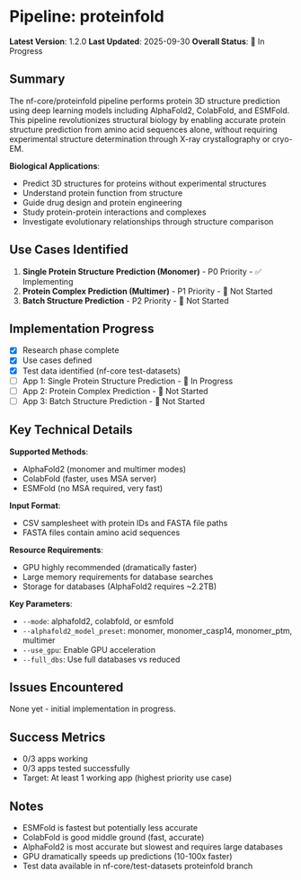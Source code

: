 # Pipeline: proteinfold

**Latest Version**: 1.2.0
**Last Updated**: 2025-09-30
**Overall Status**: 🔄 In Progress

## Summary

The nf-core/proteinfold pipeline performs protein 3D structure prediction using deep learning models including AlphaFold2, ColabFold, and ESMFold. This pipeline revolutionizes structural biology by enabling accurate protein structure prediction from amino acid sequences alone, without requiring experimental structure determination through X-ray crystallography or cryo-EM.

**Biological Applications**:
- Predict 3D structures for proteins without experimental structures
- Understand protein function from structure
- Guide drug design and protein engineering
- Study protein-protein interactions and complexes
- Investigate evolutionary relationships through structure comparison

## Use Cases Identified

1. **Single Protein Structure Prediction (Monomer)** - P0 Priority - ✅ Implementing
2. **Protein Complex Prediction (Multimer)** - P1 Priority - 🔲 Not Started
3. **Batch Structure Prediction** - P2 Priority - 🔲 Not Started

## Implementation Progress

- [x] Research phase complete
- [x] Use cases defined
- [x] Test data identified (nf-core test-datasets)
- [ ] App 1: Single Protein Structure Prediction - 🔄 In Progress
- [ ] App 2: Protein Complex Prediction - 🔲 Not Started
- [ ] App 3: Batch Structure Prediction - 🔲 Not Started

## Key Technical Details

**Supported Methods**:
- AlphaFold2 (monomer and multimer modes)
- ColabFold (faster, uses MSA server)
- ESMFold (no MSA required, very fast)

**Input Format**:
- CSV samplesheet with protein IDs and FASTA file paths
- FASTA files contain amino acid sequences

**Resource Requirements**:
- GPU highly recommended (dramatically faster)
- Large memory requirements for database searches
- Storage for databases (AlphaFold2 requires ~2.2TB)

**Key Parameters**:
- `--mode`: alphafold2, colabfold, or esmfold
- `--alphafold2_model_preset`: monomer, monomer_casp14, monomer_ptm, multimer
- `--use_gpu`: Enable GPU acceleration
- `--full_dbs`: Use full databases vs reduced

## Issues Encountered

None yet - initial implementation in progress.

## Success Metrics

- 0/3 apps working
- 0/3 apps tested successfully
- Target: At least 1 working app (highest priority use case)

## Notes

- ESMFold is fastest but potentially less accurate
- ColabFold is good middle ground (fast, accurate)
- AlphaFold2 is most accurate but slowest and requires large databases
- GPU dramatically speeds up predictions (10-100x faster)
- Test data available in nf-core/test-datasets proteinfold branch